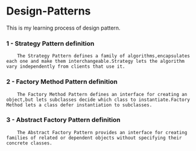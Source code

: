 # Design-Patterns
This is my learning process of design pattern.


### 1 - Strategy Pattern definition
        The Strategy Pattern defines a family of algorithms,encapsulates each one and make them interchangeable.Strategy lets the algorithm vary independently from clients that use it.

### 2 - Factory Method Pattern definition
        The Factory Method Pattern defines an interface for creating an object,but lets subclasses decide which class to instantiate.Factory Method lets a class defer instantiation to subclasses.

### 3 - Abstract Factory Pattern definition
        The Abstract Factory Pattern provides an interface for creating families of related or dependent objects without specifying their concrete classes.
